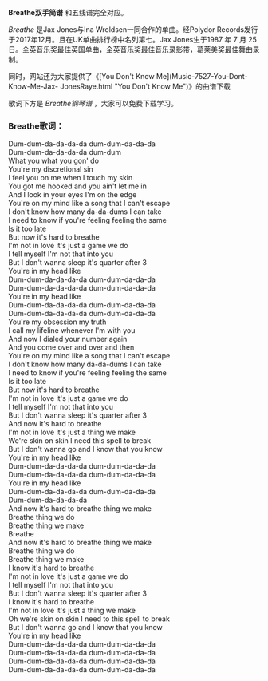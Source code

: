 

**Breathe双手简谱** 和五线谱完全对应。

_Breathe_ 是Jax Jones与Ina Wroldsen一同合作的单曲。经Polydor
Records发行于2017年12月。且在UK单曲排行榜中名列第七。Jax Jones生于1987 年 7 月 25
日。全英音乐奖最佳英国单曲，全英音乐奖最佳音乐录影带，葛莱美奖最佳舞曲录制。

同时，网站还为大家提供了《[You Don't Know Me](Music-7527-You-Dont-Know-Me-Jax-
JonesRaye.html "You Don't Know Me")》的曲谱下载

歌词下方是 _Breathe钢琴谱_ ，大家可以免费下载学习。

### Breathe歌词：

Dum-dum-da-da-da-da dum-dum-da-da-da  
Dum-dum-da-da-da-da dum-dum  
What you what you gon' do  
You're my discretional sin  
I feel you on me when I touch my skin  
You got me hooked and you ain't let me in  
And I look in your eyes I'm on the edge  
You're on my mind like a song that I can't escape  
I don't know how many da-da-dums I can take  
I need to know if you're feeling feeling the same  
Is it too late  
But now it's hard to breathe  
I'm not in love it's just a game we do  
I tell myself I'm not that into you  
But I don't wanna sleep it's quarter after 3  
You're in my head like  
Dum-dum-da-da-da-da dum-dum-da-da-da  
Dum-dum-da-da-da-da dum-dum-da-da-da  
You're in my head like  
Dum-dum-da-da-da-da dum-dum-da-da-da  
Dum-dum-da-da-da-da dum-dum-da-da-da  
You're my obsession my truth  
I call my lifeline whenever I'm with you  
And now I dialed your number again  
And you come over and over and then  
You're on my mind like a song that I can't escape  
I don't know how many da-da-dums I can take  
I need to know if you're feeling feeling the same  
Is it too late  
But now it's hard to breathe  
I'm not in love it's just a game we do  
I tell myself I'm not that into you  
But I don't wanna sleep it's quarter after 3  
And now it's hard to breathe  
I'm not in love it's just a thing we make  
We're skin on skin I need this spell to break  
But I don't wanna go and I know that you know  
You're in my head like  
Dum-dum-da-da-da-da dum-dum-da-da-da  
Dum-dum-da-da-da-da dum-dum-da-da-da  
You're in my head like  
Dum-dum-da-da-da-da dum-dum-da-da-da  
Dum-dum-da-da-da-da  
And now it's hard to breathe thing we make  
Breathe thing we do  
Breathe thing we make  
Breathe  
And now it's hard to breathe thing we make  
Breathe thing we do  
Breathe thing we make  
I know it's hard to breathe  
I'm not in love it's just a game we do  
I tell myself I'm not that into you  
But I don't wanna sleep it's quarter after 3  
I know it's hard to breathe  
I'm not in love it's just a thing we make  
Oh we're skin on skin I need to this spell to break  
But I don't wanna go and I know that you know  
You're in my head like  
Dum-dum-da-da-da-da dum-dum-da-da-da  
Dum-dum-da-da-da-da dum-dum-da-da-da  
Dum-dum-da-da-da-da dum-dum-da-da-da  
Dum-dum-da-da-da-da dum-dum-da-da-da


